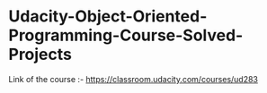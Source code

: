 # Udacity-Object-Oriented-Programming-Course-Solved-Projects
Link of the course :- https://classroom.udacity.com/courses/ud283
